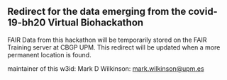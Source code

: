 ## Redirect for the data emerging from the covid-19-bh20 Virtual Biohackathon

FAIR Data from this hackathon will be temporarily stored on the FAIR Training
server at CBGP UPM.  This redirect will be updated when a more permanent
location is found.

maintainer of this w3id:  Mark D Wilkinson:  mark.wilkinson@upm.es
